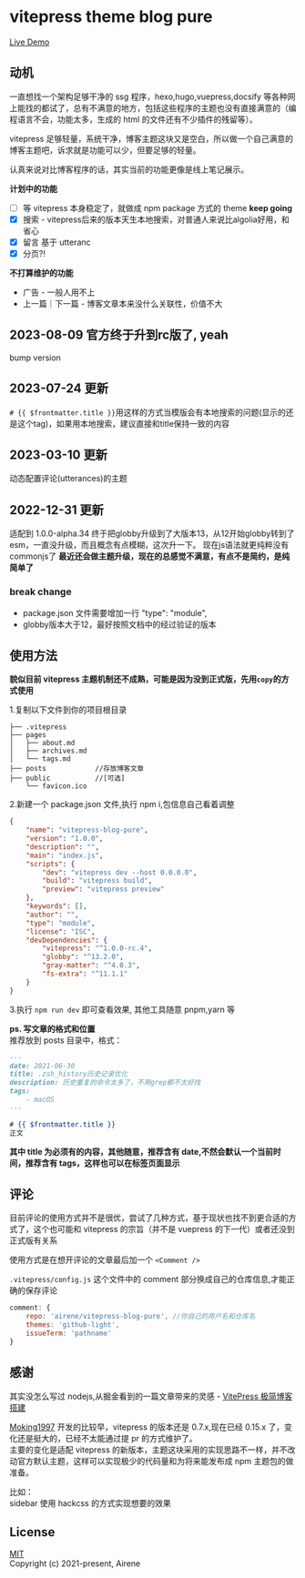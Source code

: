 # vitepress theme blog pure

[Live Demo](https://ti.bi)

## 动机

一直想找一个架构足够干净的 ssg 程序，hexo,hugo,vuepress,docsify 等各种网上能找的都试了，总有不满意的地方，包括这些程序的主题也没有直接满意的（编程语言不会，功能太多，生成的 html 的文件还有不少插件的残留等）。

vitepress 足够轻量，系统干净，博客主题这块又是空白，所以做一个自己满意的博客主题吧，诉求就是功能可以少，但要足够的轻量。

认真来说对比博客程序的话，其实当前的功能更像是线上笔记展示。

**计划中的功能**
-   [ ] 等 vitepress 本身稳定了，就做成 npm package 方式的 theme **keep going**
-   [x] 搜索 - vitepress后来的版本天生本地搜索，对普通人来说比algolia好用，和省心
-   [x] 留言 基于 utteranc
-   [x] 分页?!

**不打算维护的功能**
-   广告 - 一般人用不上
-   上一篇｜下一篇 - 博客文章本来没什么关联性，价值不大
## 2023-08-09 官方终于升到rc版了, yeah
bump version

## 2023-07-24 更新
`# {{ $frontmatter.title }}`用这样的方式当模版会有本地搜索的问题(显示的还是这个tag)，如果用本地搜索，建议直接和title保持一致的内容
## 2023-03-10 更新
动态配置评论(utterances)的主题
## 2022-12-31 更新
适配到 1.0.0-alpha.34
终于把globby升级到了大版本13，从12开始globby转到了esm，一直没升级，而且概念有点模糊，这次升一下。 现在js语法就更纯粹没有commonjs了
**最近还会做主题升级，现在的总感觉不满意，有点不是简约，是纯简单了**
### break change
- package.json 文件需要增加一行 "type": "module",
- globby版本大于12，最好按照文档中的经过验证的版本


## 使用方法

**貌似目前 vitepress 主题机制还不成熟，可能是因为没到正式版，先用`copy`的方式使用**

1.复制以下文件到你的项目根目录

```
├── .vitepress
├── pages
│   ├── about.md
│   ├── archives.md
│   └── tags.md
├── posts            //存放博客文章
├── public           //[可选]
    └── favicon.ico
```

2.新建一个 package.json 文件,执行 npm i,包信息自己看着调整

```json
{
    "name": "vitepress-blog-pure",
    "version": "1.0.0",
    "description": "",
    "main": "index.js",
    "scripts": {
        "dev": "vitepress dev --host 0.0.0.0",
        "build": "vitepress build",
        "preview": "vitepress preview"
    },
    "keywords": [],
    "author": "",
    "type": "module",
    "license": "ISC",
    "devDependencies": {
        "vitepress": "^1.0.0-rc.4",
        "globby": "^13.2.0",
        "gray-matter": "^4.0.3",
        "fs-extra": "^11.1.1"
    }
}
```

3.执行 `npm run dev` 即可查看效果, 其他工具随意 pnpm,yarn 等

**ps. 写文章的格式和位置**  
推荐放到 posts 目录中，格式：

```markdown
---
date: 2021-06-30
title: .zsh_history历史记录优化
description: 历史重复的命令太多了，不用grep都不太好找
tags:
    - macOS
---

# {{ $frontmatter.title }}
正文
```



**其中 title 为必须有的内容，其他随意，推荐含有 date,不然会默认一个当前时间，推荐含有 tags，这样也可以在标签页面显示**

## 评论

目前评论的使用方式并不是很优，尝试了几种方式，基于现状也找不到更合适的方式了，这个也可能和 vitepress 的宗旨（并不是 vuepress 的下一代）或者还没到正式版有关系

使用方式是在想开评论的文章最后加一个 `<Comment />`

`.vitepress/config.js` 这个文件中的 comment 部分换成自己的仓库信息,才能正确的保存评论

```js
comment: {
    repo: 'airene/vitepress-blog-pure', //你自己的用户名和仓库名
    themes: 'github-light',
    issueTerm: 'pathname'
}
```

## 感谢

其实没怎么写过 nodejs,从掘金看到的一篇文章带来的灵感 - [VitePress 极简博客搭建](https://juejin.cn/post/6896382276389732359)

[Moking1997](https://github.com/Moking1997) 开发的比较早，vitepress 的版本还是 0.7.x,现在已经 0.15.x 了，变化还是挺大的，已经不太能通过提 pr 的方式维护了。  
主要的变化是适配 vitepress 的新版本，主题这块采用的实现思路不一样，并不改动官方默认主题，这样可以实现极少的代码量和为将来能发布成 npm 主题包的做准备。

比如：  
sidebar 使用 hackcss 的方式实现想要的效果

## License

[MIT](https://opensource.org/licenses/MIT)  
Copyright (c) 2021-present, Airene
